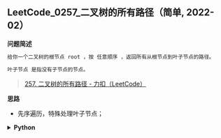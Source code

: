 ## LeetCode_0257_二叉树的所有路径（简单, 2022-02）
<!--{
    "tags": ["二叉树"],
    "来源": "LeetCode",
    "难度": "简单",
    "编号": "0257",
    "标题": "二叉树的所有路径",
    "公司": []
}-->

<summary><b>问题简述</b></summary>

```txt
给你一个二叉树的根节点 root ，按 任意顺序 ，返回所有从根节点到叶子节点的路径。

叶子节点 是指没有子节点的节点。
```
> [257. 二叉树的所有路径 - 力扣（LeetCode）](https://leetcode-cn.com/problems/binary-tree-paths/)

<!-- 
<details><summary><b>详细描述</b></summary>

```txt
```

</details>
-->


<!-- <div align="center"><img src="../../../_assets/xxx.png" height="300" /></div> -->

<summary><b>思路</b></summary>

- 先序遍历，特殊处理叶子节点；

<details><summary><b>Python</b></summary>

```python
# Definition for a binary tree node.
# class TreeNode:
#     def __init__(self, val=0, left=None, right=None):
#         self.val = val
#         self.left = left
#         self.right = right
class Solution:
    def binaryTreePaths(self, root: Optional[TreeNode]) -> List[str]:
        
        ret = []
        tmp = []

        def dfs(x):
            if not x: return 
            
            tmp.append(str(x.val))
            if not x.left and not x.right:
                ret.append('->'.join(tmp))
            
            dfs(x.left)
            dfs(x.right)
            tmp.pop()
        
        dfs(root)
        return ret
```

</details>

